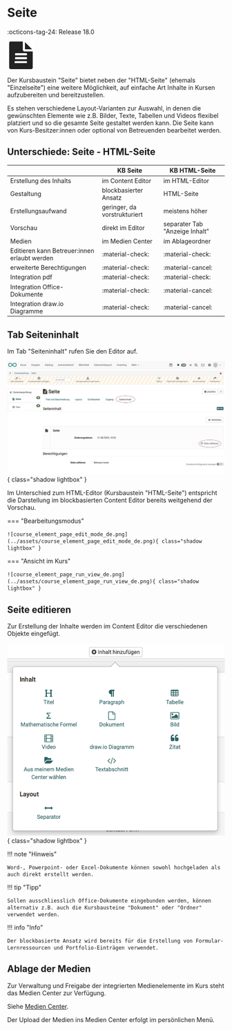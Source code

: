 # Seite

:octicons-tag-24: Release 18.0

![page icon](assets/page.png)

Der Kursbaustein "Seite" bietet neben der "HTML-Seite" (ehemals "Einzelseite") eine weitere Möglichkeit, auf einfache Art Inhalte in Kursen aufzubereiten und bereitzustellen.

 Es stehen verschiedene Layout-Varianten zur Auswahl, in denen die gewünschten Elemente wie z.B. Bilder, Texte, Tabellen und Videos flexibel platziert und so die gesamte Seite gestaltet werden kann. Die Seite kann von Kurs-Besitzer:innen oder optional von Betreuenden bearbeitet werden.


## Unterschiede: Seite - HTML-Seite


|                        | KB Seite                       | KB HTML-Seite                  |
| -----------------------| ------------------------------ | ------------------------------ |
| Erstellung des Inhalts | im Content Editor              | im HTML-Editor                 |
| Gestaltung             | blockbasierter Ansatz          | HTML-Seite                     |
| Erstellungsaufwand     | geringer, da vorstrukturiert   | meistens höher                 |
| Vorschau               | direkt im Editor               | separater Tab "Anzeige Inhalt" |
| Medien                 | im Medien Center               | im Ablageordner                |
| Editieren kann Betreuer:innen erlaubt werden  | :material-check: | :material-check:      |
| erweiterte Berechtigungen                     | :material-check: | :material-cancel:     |
| Integration pdf        | :material-check:               | :material-check:               |
| Integration Office-Dokumente | :material-check:         | :material-cancel:              |
| Integration draw.io Diagramme        | :material-check: | :material-cancel:     |


## Tab Seiteninhalt

Im Tab "Seiteninhalt" rufen Sie den Editor auf.

![course_element_page_tab_seiteninhalt_de.png](assets/course_element_page_tab_seiteninhalt_de.png){ class="shadow lightbox" }

Im Unterschied zum HTML-Editor (Kursbaustein "HTML-Seite") entspricht die Darstellung im blockbasierten Content Editor bereits weitgehend der Vorschau.

=== "Bearbeitungsmodus"

    ![course_element_page_edit_mode_de.png](../assets/course_element_page_edit_mode_de.png){ class="shadow lightbox" }

=== "Ansicht im Kurs"

    ![course_element_page_run_view_de.png](../assets/course_element_page_run_view_de.png){ class="shadow lightbox" }



## Seite editieren

Zur Erstellung der Inhalte werden im Content Editor die verschiedenen Objekte eingefügt.

![course_element_page_inhalt_de.png](assets/course_element_page_inhalt_de.png){ class="shadow lightbox" }


!!! note "Hinweis"

    Word-, Powerpoint- oder Excel-Dokumente können sowohl hochgeladen als auch direkt erstellt werden. 


!!! tip "Tipp"

    Sollen ausschliesslich Office-Dokumente eingebunden werden, können alternativ z.B. auch die Kursbausteine "Dokument" oder "Ordner" verwendet werden.


!!! info "Info"

    Der blockbasierte Ansatz wird bereits für die Erstellung von Formular-Lernressourcen und Portfolio-Einträgen verwendet.


## Ablage der Medien

Zur Verwaltung und Freigabe der integrierten Medienelemente im Kurs steht das Medien Center zur Verfügung.

Siehe [Medien Center](https://docs.openolat.org/de/manual_user/personal_menu/Media_Center/#dokument-hinzufugen).

Der Upload der Medien ins Medien Center erfolgt im persönlichen Menü.



